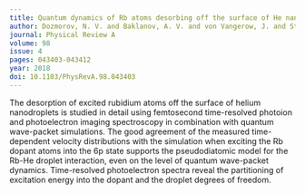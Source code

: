 ```yaml
---
title: Quantum dynamics of Rb atoms desorbing off the surface of He nanodroplets
author: Dozmorov, N. V. and Baklanov, A. V. and von Vangerow, J. and Stienkemeier, F. and Fordyce, J. A. M. and Mudrich, M.
journal: Physical Review A
volume: 98
issue: 4
pages: 043403-043412
year: 2018
doi: 10.1103/PhysRevA.98.043403
---
```

The desorption of excited rubidium atoms off the surface of helium nanodroplets 
is studied in detail using femtosecond time-resolved photoion and photoelectron imaging spectroscopy in 
combination with quantum wave-packet simulations. The good agreement of the measured time-dependent 
velocity distributions with the simulation when exciting the Rb dopant atoms into the 6p
state supports the pseudodiatomic model for the Rb-He droplet interaction, even on the level of 
quantum wave-packet dynamics. Time-resolved photoelectron spectra reveal the partitioning of excitation 
energy into the dopant and the droplet degrees of freedom.

